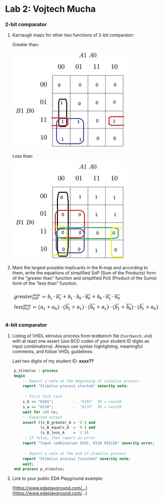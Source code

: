 # Lab 2: Vojtech Mucha

### 2-bit comparator

1. Karnaugh maps for other two functions of 2-bit comparator:

   Greater than:

   ![K-maps](https://github.com/mucha006/digital-electronics-1/blob/main/02-logic/cv_2_b_vetsi_a.jpg)

   Less than:

   ![K-maps](https://github.com/mucha006/digital-electronics-1/blob/main/02-logic/cv_2_b_mensi_a.jpg)

2. Mark the largest possible implicants in the K-map and according to them, write the equations of simplified SoP (Sum of the Products) form of the "greater than" function and simplified PoS (Product of the Sums) form of the "less than" function.

   ![Logic functions](https://github.com/mucha006/digital-electronics-1/blob/main/02-logic/cv_2_rce.JPG)

### 4-bit comparator

1. Listing of VHDL stimulus process from testbench file (`testbench.vhd`) with at least one assert (use BCD codes of your student ID digits as input combinations). Always use syntax highlighting, meaningful comments, and follow VHDL guidelines:

   Last two digits of my student ID: **xxxx??**

```vhdl
    p_stimulus : process
    begin
        -- Report a note at the beginning of stimulus process
        report "Stimulus process started" severity note;

        -- First test case
        s_b <= "0101";        --  "0101"  ID = xxxx56
        s_a <= "0110";        --  "0110"  ID = xxxx56
        wait for 100 ns;
        -- Expected output
        assert ((s_B_greater_A = '0') and
                (s_B_equals_A  = '0') and
                (s_B_less_A    = '1'))
        -- If false, then report an error
        report "Input combination 0101, 0110 FAILED" severity error;

        -- Report a note at the end of stimulus process
        report "Stimulus process finished" severity note;
        wait;
    end process p_stimulus;
```

2. Link to your public EDA Playground example:

   [https://www.edaplayground.com/...](https://www.edaplayground.com/...)

